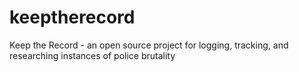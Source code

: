 # keeptherecord
Keep the Record - an open source project for logging, tracking, and researching instances of police brutality
